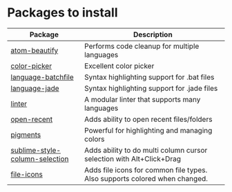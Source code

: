 # Packages to install

Package                                                                                   | Description
----------------------------------------------------------------------------------------- | --------------------------------------------------------------------
[atom-beautify](https://atom.io/packages/atom-beautify)                                   | Performs code cleanup for multiple languages
[color-picker](https://atom.io/packages/color-picker)                                     | Excellent color picker
[language-batchfile](https://atom.io/packages/language-batchfile)                         | Syntax highlighting support for .bat files
[language-jade](https://atom.io/packages/language-jade)                                   | Syntax highlighting support for .jade files
[linter](https://atom.io/packages/linter)                                                 | A modular linter that supports many languages
[open-recent](https://atom.io/packages/open-recent)                                       | Adds ability to open recent files/folders
[pigments](https://atom.io/packages/pigments)                                             | Powerful for highlighting and managing colors
[sublime-style-column-selection](https://atom.io/packages/sublime-style-column-selection) | Adds ability to do multi column cursor selection with Alt+Click+Drag
[file-icons](https://atom.io/packages/file-icons)                                         | Adds file icons for common file types. Also supports colored when changed.
